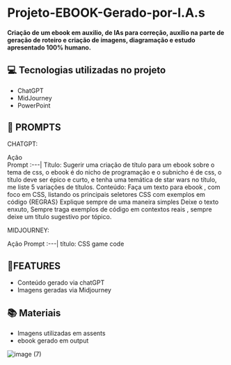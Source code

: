 # Projeto-EBOOK-Gerado-por-I.A.s
#### Criação de um ebook em auxilio, de IAs para correção, auxílio na parte de geração de roteiro e criação de imagens, diagramação e estudo apresentado 100% humano. 



## 💻 Tecnologias utilizadas no projeto

* ChatGPT
* MidJourney
* PowerPoint

## 🧠 PROMPTS

CHATGPT:  

Ação  
Prompt
:---| 
Título: Sugerir uma criação de  título para um ebook sobre o tema de css, o ebook é do nicho de programação e o subnicho é de css, o título deve ser épico e curto, e tenha uma temática de star wars no título, me liste 5 variações de títulos.
Conteúdo:	Faça um texto para ebook , com foco em CSS, listando os principais seletores CSS com exemplos em código {REGRAS} Explique sempre de uma maneira simples Deixe o texto enxuto, Sempre traga exemplos de código em contextos reais , sempre deixe um título sugestivo por tópico.


MIDJOURNEY: 

Ação
Prompt
:---|
título: CSS game code




## 💈FEATURES

* Conteúdo gerado via chatGPT
* Imagens geradas via Midjourney


## 📚 Materiais 

* Imagens utilizadas em assents
* ebook gerado em output


![image (7)](https://github.com/ArafelD/Projeto-EBOOK-Gerado-por-I.A.s/assets/142702493/bdfe00a5-f3d1-4df7-ae1f-48db9f370fa0)

  






